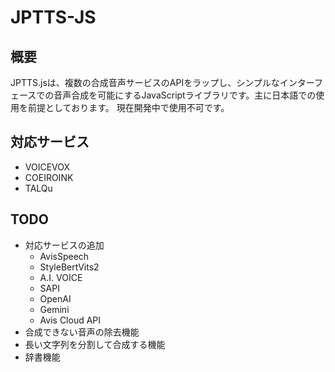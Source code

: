 # JPTTS-JS
## 概要
JPTTS.jsは、複数の合成音声サービスのAPIをラップし、シンプルなインターフェースでの音声合成を可能にするJavaScriptライブラリです。主に日本語での使用を前提としております。
現在開発中で使用不可です。
## 対応サービス
- VOICEVOX
- COEIROINK
- TALQu

## TODO
- 対応サービスの追加
    - AvisSpeech
    - StyleBertVits2
    - A.I. VOICE
    - SAPI
    - OpenAI
    - Gemini
    - Avis Cloud API
- 合成できない音声の除去機能
- 長い文字列を分割して合成する機能
- 辞書機能